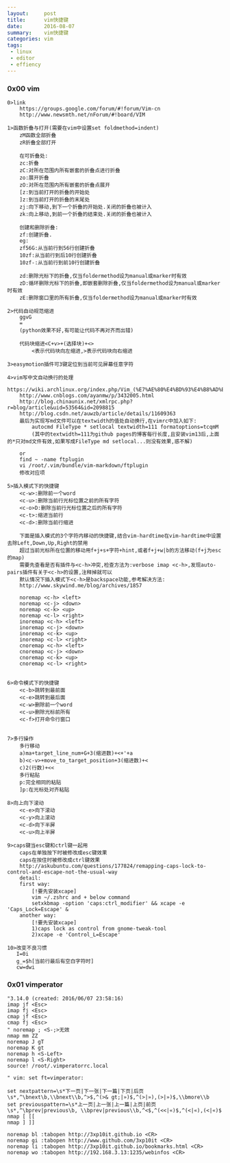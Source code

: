 ```yaml
---
layout:     post
title:      vim快捷键
date:       2016-08-07
summary:    vim快捷键
categories: vim
tags:
 - linux
 - editor
 - effiency
---
```


### 0x00 vim

    0>link
        https://groups.google.com/forum/#!forum/Vim-cn
        http://www.newsmth.net/nForum/#!board/VIM

    1>函数折叠与打开(需要在vim中设置set foldmethod=indent)
        zM函数全部折叠
        zR折叠全部打开

        在可折叠处:
        zc:折叠
        zC:对所在范围内所有嵌套的折叠点进行折叠
        zo:展开折叠
        zO:对所在范围内所有嵌套的折叠点展开
        [z:到当前打开的折叠的开始处
        ]z:到当前打开的折叠的末尾处
        zj:向下移动,到下一个折叠的开始处.关闭的折叠也被计入
        zk:向上移动,到前一个折叠的结束处.关闭的折叠也被计入

        创建和删除折叠:
        zf:创建折叠.
        eg:
        zf56G:从当前行到56行创建折叠
        10zf:从当前行到后10行创建折叠 
        10zf-:从当前行到前10行创建折叠

        zd:删除光标下的折叠,仅当foldermethod设为manual或marker时有效
        zD:循环删除光标下的折叠,即嵌套删除折叠,仅当foldermethod设为manual或marker时有效
        zE:删除窗口里的所有折叠,仅当foldermethod设为manual或marker时有效

    2>代码自动规范缩进
        ggvG
        =
        (python效果不好,有可能让代码不再对齐而出错)

        代码块缩进<C+v>+(选择块)+<>
            <表示代码块向左缩进,>表示代码块向右缩进

    3>easymotion插件可3键定位到当前可见屏幕任意字符

    4>vim写中文自动换行的处理
        https://wiki.archlinux.org/index.php/Vim_(%E7%AE%80%E4%BD%93%E4%B8%AD%E6%96%87)#.E8.87.AA.E5.8A.A8.E6.8D.A2.E8.A1.8C.E6.98.BE.E7.A4.BA
        http://www.cnblogs.com/ayanmw/p/3432005.html
        http://blog.chinaunix.net/xmlrpc.php?r=blog/article&uid=53564&id=2098815
        http://blog.csdn.net/auwzb/article/details/11609363
        最后为实现写md文件可以在textwidth的值处自动换行,在vimrc中加入如下:
            autocmd FileType * setlocal textwidth=111 formatoptions=tcqmM
            (其中的textwidth=111为github pages的博客每行长度,且安装vim13后,上面的*只对md文件有效,如果写成FileType md setlocal...则没有效果,惑不解)

        or
        find ~ -name ftplugin
        vi /root/.vim/bundle/vim-markdown/ftplugin
        修改对应项

    5>插入模式下的快捷键
    	<c-w>:删除前一个word
    	<c-u>:删除当前行光标位置之前的所有字符
    	<c-o>D:删除当前行光标位置之后的所有字符
    	<c-t>:缩进当前行
    	<c-d>:删除当前行缩进

        下面是插入模式的3个字符内移动的快捷键,结合vim-hardtime在vim-hardtime中设置去除Left,Down,Up,Right的禁用
        超过当前光标所在位置的移动用f+j+s+字符+hint,或者f+j+w|b的方法移动(f+j为esc的map)
        需要先查看是否有插件与<c-h>冲突,检查方法为:verbose imap <c-h>,发现auto-pairs插件有关于<c-h>的设置,注释掉就可以
        默认情况下插入模式下<c-h>是backspace功能,参考解决方法:
        http://www.skywind.me/blog/archives/1857

        noremap <c-h> <left>
        noremap <c-j> <down>
        noremap <c-k> <up>
        noremap <c-l> <right>
        inoremap <c-h> <left>
        inoremap <c-j> <down>
        inoremap <c-k> <up>
        inoremap <c-l> <right>
        cnoremap <c-h> <left>
        cnoremap <c-j> <down>
        cnoremap <c-k> <up>
        cnoremap <c-l> <right>


    6>命令模式下的快捷键
    	<c-b>跳转到最前面
    	<c-e>跳转到最后面
    	<c-w>删除前一个word
    	<c-u>删除光标前所有
    	<c-f>打开命令行窗口


	7>多行操作
		多行移动
		a)ma+target_line_num+G+3(缩进数)+<+'+a
		b)<c-v>+move_to_target_position+3(缩进数)+<
		c)2(行数)+<<
		多行粘贴
		p:完全相同的粘贴
		]p:在光标处对齐粘贴

	8>向上向下滚动
		<c-e>向下滚动
		<c-y>向上滚动
		<c-d>向下半屏
		<c-u>向上半屏
    	
	9>caps键当esc键和ctrl键一起用
		caps在单独按下时被修改成esc键效果
		caps在按住时被修改成ctrl键效果
		http://askubuntu.com/questions/177824/remapping-caps-lock-to-control-and-escape-not-the-usual-way
		detail:
		first way:
			[!要先安装xcape]
			vim ~/.zshrc and + below command
			setxkbmap -option 'caps:ctrl_modifier' && xcape -e 'Caps_Lock=Escape' &
		another way:
			[!要先安装xcape]
			1)caps lock as control from gnome-tweak-tool
			2)xcape -e 'Control_L=Escape'

    10>改变不良习惯
       I=0i
       g_=$h[当前行最后有空白字符时]
       cw=dwi

### 0x01 vimperator

    "3.14.0 (created: 2016/06/07 23:58:16)
    imap jf <Esc>
    imap fj <Esc>
    cmap jf <Esc>
    cmap fj <Esc>
    " noremap ; <S-;>无效
    nmap mm ZZ
    noremap J gT
    noremap K gt
    noremap h <S-Left>
    noremap l <S-Right>
    source! /root/.vimperatorrc.local

    " vim: set ft=vimperator:

    set nextpattern=\s*下一页|下一张|下一篇|下页|后页\s*,^\bnext\b,\\bnext\\b,^>$,^(>& gt;|»)$,^(>|»),(>|»)$,\\bmore\\b
    set previouspattern=\s*上一页|上一张|上一篇|上页|前页\s*,^\bprev|previous\b, \\bprev|previous\\b,^<$,^(<<|«)$,^(<|«),(<|«)$
    nmap [ [[
    nmap ] ]]

    noremap bl :tabopen http://3xp10it.github.io <CR>
    noremap gi :tabopen http://www.github.com/3xp10it <CR>
    noremap li :tabopen http://3xp10it.github.io/bookmarks.html <CR>
    noremap wo :tabopen http://192.168.3.13:1235/webinfos <CR>

